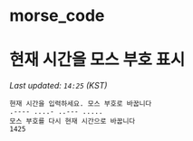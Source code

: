 # morse_code
# 현재 시간을 모스 부호 표시
<!-- MORSE_TIME_START -->
_Last updated: `14:25` (KST)_

```
현재 시간을 입력하세요. 모스 부호로 바꿉니다
.---- ....- ..--- .....
모스 부호를 다시 현재 시간으로 바꿉니다
1425
```
<!-- MORSE_TIME_END -->
